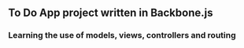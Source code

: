 ## To Do App project written in Backbone.js

### Learning the use of models, views, controllers and routing
